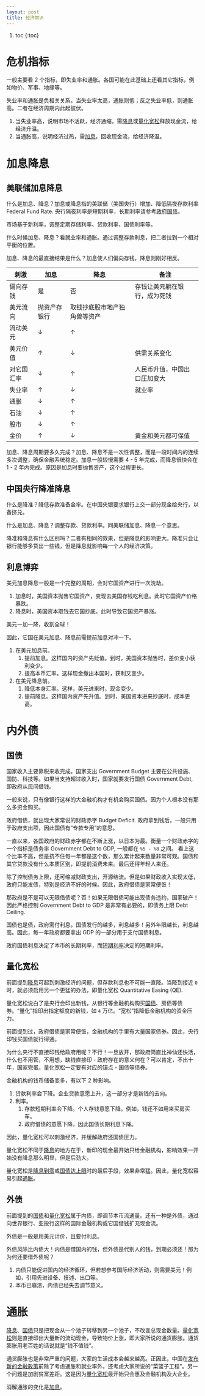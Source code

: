 ```yaml
---
layout: post
title: 经济常识
---
```


1. toc
{:toc}

# 危机指标 #

一般主要看 2 个指标，即失业率和通胀。各国可能在此基础上还看其它指标，例如物价、军事、地缘等。

失业率和通胀是负相关关系。当失业率太高，通胀则低；反之失业率低，则通胀高。二者在经济周期内此起彼伏。

1. 当失业率高，说明市场不活跃，经济通缩，需[降息](#加息降息)或[量化宽松](#量化宽松)释放现金流，给经济升温。
2. 当通胀高，说明经济过热，需[加息](#加息降息)，回收现金流，给经济降温。

# 加息降息 #

## 美联储加息降息 ##

什么是加息、降息？加息或降息指的美联储（美国央行）增加、降低隔夜存款利率 Federal Fund Rate. 央行隔夜利率是短期利率，长期利率请参考[政府国债](#国债)。

市场基于新利率，调整定期存储利率、贷款利率、国债利率等。

什么时候加息、降息？看就业率和通胀。通过调整存款利息，把二者拉到一个相对平衡的位置。

加息、降息的最直接结果是什么？加息使人们偏向存钱，降息则刚好相反。

| 刺激 | 加息 | 降息 | 备注 |
| ---  | ---  | ---  | --- |
| 偏向存钱 | 是 | 否 | 存钱让美元躺在银行，成为死钱 |
| 美元流向 | 抛资产存银行 | 取钱抄底股市地产独角兽等资产 | |
| 流动美元 | ↓ | ↑ | |
| 美元价值 | ↑ | ↓ | 供需关系变化 |
| 对它国汇率 | ↓ | ↑ | 人民币升值，中国出口圧加变大 |
| 失业率 | ↑ | ↓ | 就业率 |
| 通胀 | ↓ | ↑ | |
| 石油 | ↓ | ↑ | |
| 股市 | ↓ | ↑ | |
| 金价 | ↑ | ↓ | 黄金和美元都可保值 |

加息、降息周期要多久完成？加息、降息不是一次性调整，而是一段时间内的连续多次调整，确保金融系统稳定。加息一般较慢需要 4 - 5 年完成，而降息很快会在 1 - 2 年内完成。原因是加息时要抛售资产，这个过程更长。

## 中国央行降准降息 ##

什么是降准？降低存款准备金率。在中国央银要求银行上交一部分现金给央行，以备挤兑。

什么是加息、降息？调整存款、贷款利率。同美联储加息、降息一个意思。

降准和降息有什么区别吗？二者有相同的效果，但是降息的影响更大。降准只会让银行能够多贷出一些钱，但是降息就影响每一个人的经济决策。

## 利息博弈 ##

美元加息降息一般是一个完整的周期，会对它国资产进行一次洗劫。

1. 加息时，美国资本抛售它国资产，变现去美国存钱吃利息。此时它国资产价格暴跌。
2. 降息时，美国资本取钱去它国抄底。此时导致它国资产暴涨。

美元一加一降，收割全球！

因此，它国在美元加息、降息前需提前加息对冲一下。

1. 在美元加息前。
   1. 提前加息。这样国内的资产先贬值。到时，美国资本抛售时，差价变小获利变少。
   2. 提高本币汇率。这样现金撤出本国时，获利又变少。
2. 在美元降息前。
   1. 降低本身汇率。这样，美元进来时，现金变少。
   2. 提前降息。这样国内资产先升值。到时，美国资本进来抄底时，成本更高。

# 内外债 #

## 国债 ##

国家收入主要靠税来收完成。国家支出 Government Budget 主要在公共设施、国防、科技等。如果当支持超过收入时，国家就要发行国债 Government Debt, 即政府从民间借钱。

一般来说，只有像银行这样的大金融机构才有机会购买国债。因为个人根本没有那么多资金购买。

政府借债，就出现大家常说的财政赤字 Budget Deficit. 政府拿到钱后，一般只用于政府支出项，因此国债有“专款专用”的意思。

一直以来，各国政府的财政赤字都在不断上涨，以日本为最。衡量一个财政赤字的一个指标是债务率 Government Debt to GDP, 一般都在 `%5 - %8` 之间。
看上这个比率不高，但是抗不住每一年都是这个数，那么累计起来数量非常可观。国债和其它贷款没有什么本质区别，即提前消费未来。最后还得年轻人来还。

除了控制债务上限，还可缩减财政支出，开源结流。但是如果财政收入实现太低，政府只能发债，特别是经济不好的时候。因此，政府借债是家常便饭！

那政府是不是可以无限借债呢？否！如果无限借债可能出现债务违约，国家破产！因此严格控制 Government Debt to GDP 是非常有必要的，即债务上限 Debt Ceiling.

国债也是债，政府需付利息。国债发行的越多，利息越多！另外年限越长，利息越高。因此，每一年政府都要拿出 GDP 的一部分用于支付国债利息。

政府国债利息决定了本币的长期利率，而[短期利率](#加息降息)决定的短期利率。

## 量化宽松 ##

前面提到[降息](#加息降息)可起到刺激经济的问题，但存款利息也不可能一直降。当降到接近 `0` 时，就必须启用另一个更猛的办法，即量化宽松 Quantitative Easing (QE).

量化宽松说白了是央行会印出新钱，从银行等金融机构购买[国债](#国债)、房债等债券。“量化”指印出指定额度的新钱，如 `4` 万亿。“宽松”指降低金融机构的资金压力。

前面提到过，政府借债是家常便饭，金融机构的手里有大量国家债券。因此，央行印钱买国债就行得通。

为什么央行不直接印钱给政府用呢？不行！一旦放开，那政府简直比神仙还快活，什么也不用管，不用想，缺钱直接印 - 政府存在的意义何在？可以肯定，不出十年，国家完蛋。量化宽松一定要有对应的锚点 - 国债等债券。

金融机构的钱币储备变多，有以下 2 种影响。

1. 贷款利率会下降。企业贷款意愿上升，这一部分才是新钱的去向。
2. 利率。
   1. 存款短期利率会下降。个人存钱意愿下降。例如，钱还不如用来买房买车。
   2. 政府借债的意愿下降，因此国债长期利息下降。

因此，量化宽松可以刺激经济，并缓解政府还国债圧力。

量化宽松不同于[降息](#加息降息)的地方在于，新印的现金最开始只给金融机构，影响效果一开始没有降息那么明显，但是后劲大。

量化宽松是[降息到零](#加息降息)或[国债达上限](#国债)时的最后手段，效果非常猛。因此，量化宽松容易引起[通胀](#通胀)。

## 外债 ##

前面提到的[国债](#国债)和[量化宽松](#量化宽松)属于内债，即调节本币流通量。还有一种是外债，通过向世界银行、亚投行这样的国际金融机构或它国借钱扩充现金流。

外债是一般是用美元计价，且要付利息。

外债风除比内债大！内债是借国内的钱，但外债是代别人的钱，到期必须还！那为为何还要借外债呢？

1. 内债只能促进国内的经济循环，但若想参考国际经济活动，则需要美元！例如，引用先进设备、技述、出口等。
2. 本币已崩溃，内债已经失去调节意义。

# 通胀 #

[降息](#加息降息)、[国债](#国债)只是把现金从一个池子转移到另一个池子，不改变总现金数量。[量化宽松](#量化宽松)则是直接印出大量新的流动现金，导致物价上涨，即大家所说的通货膨胀。通货膨胀用老百姓的话说就是“钱不值钱”。

通货膨胀也是非常严重的问题，大家的生活成本会越来越高。正因此，中国在[发布新的金融政策](#经济指标)前除了考虑通胀和就业率外，还考虑大家所说的“菜篮子工程”。另一个问题是加剧贫富差距。这是因为[量化宽松](#量化宽松)最开始只会惠及金融机构及大企业。

消解通胀的变化是[加息](#加息降息)。
